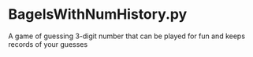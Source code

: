 # BagelsWithNumHistory.py
A game of guessing 3-digit number that can be played for fun and keeps records of your guesses
